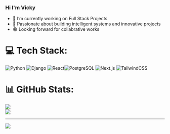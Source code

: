 ### Hi I'm Vicky

- 🌱 I’m currently working on Full Stack Projects
- 🚀 Passionate about building intelligent systems and innovative projects
- 😁 Looking forward for collabrative works


# 💻 Tech Stack:
![Python](https://img.shields.io/badge/-Python-3776AB?logo=python&logoColor=white) ![Django](https://img.shields.io/badge/-Django-092E20?logo=django&logoColor=white) ![React](https://img.shields.io/badge/-React-20232A?logo=react&logoColor=61DAFB)![PostgreSQL](https://img.shields.io/badge/-PostgreSQL-4169E1?logo=postgresql&logoColor=white) ![Next.js](https://img.shields.io/badge/-Next.js-000000?logo=nextdotjs&logoColor=white) ![TailwindCSS](https://img.shields.io/badge/-TailwindCSS-06B6D4?logo=tailwindcss&logoColor=white)


# 📊 GitHub Stats:
![](https://github-readme-stats.vercel.app/api?username=Vicky-258&theme=vue-dark&hide_border=false&include_all_commits=false&count_private=false)<br/>
![](https://github-readme-streak-stats.herokuapp.com/?user=Vicky-258&theme=vue-dark&hide_border=false)<br/>

---
[![](https://visitcount.itsvg.in/api?id=Vicky-258&icon=4&color=1)](https://visitcount.itsvg.in)
